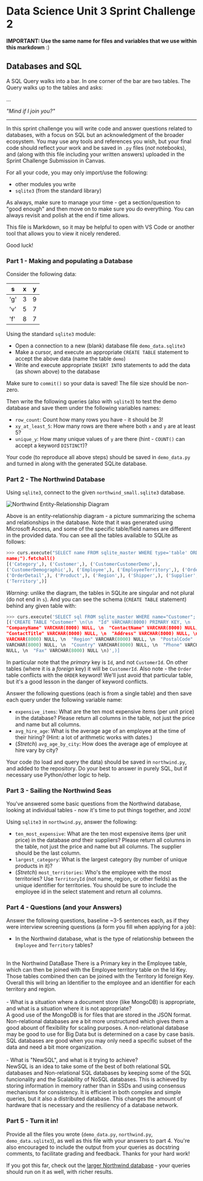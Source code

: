 # Data Science Unit 3 Sprint Challenge 2
**IMPORTANT: Use the same name for files and variables that we use within this markdown** :)

## Databases and SQL

A SQL Query walks into a bar. In one corner of the bar are two tables. The Query
walks up to the tables and asks:

...

*"Mind if I join you?"*

---

In this sprint challenge you will write code and answer questions related to databases, with a focus on SQL but an acknowledgment of the broader ecosystem. You may use any tools and references you wish, but your final code should reflect *your* work and be saved in `.py` files (*not* notebooks), and (along with this file including your written answers) uploaded in the Sprint Challenge Submission in Canvas.

For all your code, you may only import/use the following:
- other modules you write
- `sqlite3` (from the standard library)

As always, make sure to manage your time - get a section/question to "good enough" and then move on to make sure you do everything. You can always revisit and polish at the end if time allows.

This file is Markdown, so it may be helpful to open with VS Code or another tool that allows you to view it nicely rendered.

Good luck!

### Part 1 - Making and populating a Database

Consider the following data:

| s   | x | y |
|-----|---|---|
| 'g' | 3 | 9 |
| 'v' | 5 | 7 |
| 'f' | 8 | 7 |

Using the standard `sqlite3` module:

- Open a connection to a new (blank) database file `demo_data.sqlite3`
- Make a cursor, and execute an appropriate `CREATE TABLE` statement to accept
  the above data (name the table `demo`)
- Write and execute appropriate `INSERT INTO` statements to add the data (as
  shown above) to the database

Make sure to `commit()` so your data is saved! The file size should be non-zero.

Then write the following queries (also with `sqlite3`) to test the demo database and
save them under the following variables names:

- `row_count`: Count how many rows you have - it should be 3!
- `xy_at_least_5`: How many rows are there where both `x` and `y` are at least 5?
- `unique_y`: How many unique values of `y` are there (hint - `COUNT()` can accept a keyword
  `DISTINCT`)?

Your code (to reproduce all above steps) should be saved in `demo_data.py` and
turned in along with the generated SQLite database.

### Part 2 - The Northwind Database

Using `sqlite3`, connect to the given `northwind_small.sqlite3` database.

![Northwind Entity-Relationship Diagram](./northwind_erd.png)

Above is an entity-relationship diagram - a picture summarizing the schema and relationships in the database. Note that it was generated using Microsoft
Access, and some of the specific table/field names are different in the provided data. You can see all the tables available to SQLite as follows:

```python
>>> curs.execute("SELECT name FROM sqlite_master WHERE type='table' ORDER BY
name;").fetchall()
[('Category',), ('Customer',), ('CustomerCustomerDemo',),
('CustomerDemographic',), ('Employee',), ('EmployeeTerritory',), ('Order',),
('OrderDetail',), ('Product',), ('Region',), ('Shipper',), ('Supplier',),
('Territory',)]
```

*Warning*: unlike the diagram, the tables in SQLite are singular and not plural (do not end in `s`). And you can see the schema (`CREATE TABLE` statement) behind any given table with:
```python
>>> curs.execute('SELECT sql FROM sqlite_master WHERE name="Customer";').fetchall()
[('CREATE TABLE "Customer" \n(\n  "Id" VARCHAR(8000) PRIMARY KEY, \n
"CompanyName" VARCHAR(8000) NULL, \n  "ContactName" VARCHAR(8000) NULL, \n
"ContactTitle" VARCHAR(8000) NULL, \n  "Address" VARCHAR(8000) NULL, \n  "City"
VARCHAR(8000) NULL, \n  "Region" VARCHAR(8000) NULL, \n  "PostalCode"
VARCHAR(8000) NULL, \n  "Country" VARCHAR(8000) NULL, \n  "Phone" VARCHAR(8000)
NULL, \n  "Fax" VARCHAR(8000) NULL \n)',)]
```

In particular note that the *primary* key is `Id`, and not `CustomerId`. On other tables (where it is a *foreign* key) it will be `CustomerId`. Also note - the `Order` table conflicts with the `ORDER` keyword! We'll just avoid that particular table, but it's a good lesson in the danger of keyword conflicts.

Answer the following questions (each is from a single table) and then save each query under the following variable name:

- `expensive_items`: What are the ten most expensive items (per unit price) in the database? Please return all columns in the table, not just the price and name but all columns.
- `avg_hire_age`: What is the average age of an employee at the time of their hiring? (Hint: a
  lot of arithmetic works with dates.)
- (*Stretch*) `avg_age_by_city`: How does the average age of employee at hire vary by city?

Your code (to load and query the data) should be saved in `northwind.py`, and added to the repository. Do your best to answer in purely SQL, but if necessary use Python/other logic to help.

### Part 3 - Sailing the Northwind Seas

You've answered some basic questions from the Northwind database, looking at individual tables - now it's time to put things together, and `JOIN`!

Using `sqlite3` in `northwind.py`, answer the following:

- `ten_most_expensive`: What are the ten most expensive items (per unit price) in the database *and* their suppliers? Please return all columns in the table, not just the price and name but all columns. The supplier should be the last column.
- `largest_category`: What is the largest category (by number of unique products in it)?
- (*Stretch*) `most_territories`: Who's the employee with the most territories? Use `TerritoryId` (not name, region, or other fields) as the unique identifier for territories. You should be sure to include the employee id in the select statement and return all columns. 

### Part 4 - Questions (and your Answers)

Answer the following questions, baseline ~3-5 sentences each, as if they were interview screening questions (a form you fill when applying for a job):

- In the Northwind database, what is the type of relationship between the `Employee` and `Territory` tables?
<br>
In the Northwind DataBase There is a Primary key in the Employee table, which can then be joined with the Employee territory table on the Id Key.
Those tables combined then can be joined with the Territory Id foreign Key.  Overall this will bring an Identifier to the employee and an identifier for each territory and region. 
<br>
<br>
- What is a situation where a document store (like MongoDB) is appropriate, and what is a situation where it is not appropriate?
<br>
A good use of the MongoDB is for files that are stored in the JSON format.  Non-relational databases are a bit more unstructured which gives them a good abount of flexibility
for scaling purposes.  A non-relational database may be good to use for Big Data but is determined on a case by case basis. SQL databases are good when you may only need a specific
subset of the data and need a bit more organization.
<br>
<br>
- What is "NewSQL", and what is it trying to achieve?
<br>
NewSQL is an idea to take some of the best of both relational SQL databases and Non-relational SQL databases by keeping some of the SQL funcionality and the Scalability of NoSQL databases.  This is achieved by storing information in memory rather than in SSDs and using consensus mechanisms for consistency.  It is efficient in both complex and simple queries, but it also a distributed database. This changes the amount of hardware that is necessary and the resiliency of a database network. 
<br>

### Part 5 - Turn it in!
Provide all the files you wrote (`demo_data.py`, `northwind.py`, `demo_data.sqlite3`), as well as this file with your answers to part 4. You're also encouraged to include the output from your queries as docstring comments, to facilitate grading and feedback. Thanks for your hard work!

If you got this far, check out the [larger Northwind database](https://github.com/jpwhite3/northwind-SQLite3/blob/master/Northwind_large.sqlite.zip) -
your queries should run on it as well, with richer results.
